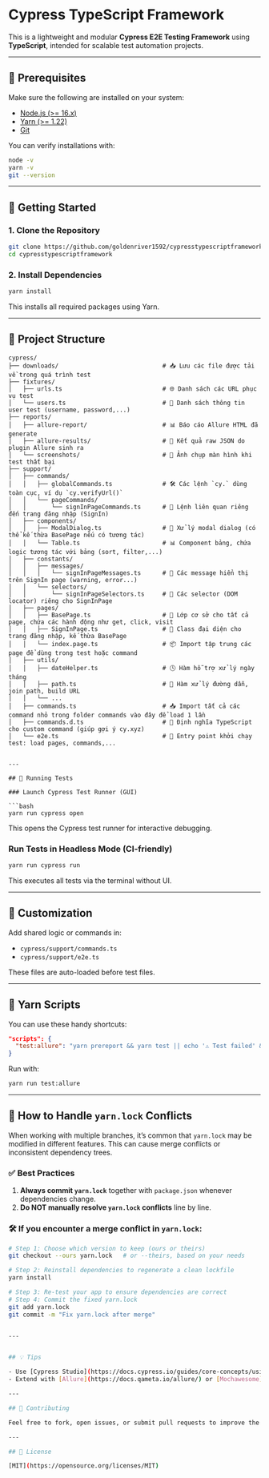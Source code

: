 # Cypress TypeScript Framework

This is a lightweight and modular **Cypress E2E Testing Framework** using **TypeScript**, intended for scalable test automation projects.

---

## 🧰 Prerequisites

Make sure the following are installed on your system:

- [Node.js (>= 16.x)](https://nodejs.org/)
- [Yarn (>= 1.22)](https://classic.yarnpkg.com/)
- [Git](https://git-scm.com/)

You can verify installations with:

```bash
node -v
yarn -v
git --version
```

---

## 🚀 Getting Started

### 1. Clone the Repository

```bash
git clone https://github.com/goldenriver1592/cypresstypescriptframework.git
cd cypresstypescriptframework
```

### 2. Install Dependencies

```bash
yarn install
```

This installs all required packages using Yarn.

---

## 📂 Project Structure

```
cypress/
├── downloads/                             # 📥 Lưu các file được tải về trong quá trình test
├── fixtures/
│   ├── urls.ts                            # 🌐 Danh sách các URL phục vụ test
│   └── users.ts                           # 👤 Danh sách thông tin user test (username, password,...)
├── reports/
│   ├── allure-report/                     # 📊 Báo cáo Allure HTML đã generate
│   ├── allure-results/                    # 🧾 Kết quả raw JSON do plugin Allure sinh ra
│   └── screenshots/                       # 📸 Ảnh chụp màn hình khi test thất bại
├── support/
│   ├── commands/
│   │   ├── globalCommands.ts              # 🛠 Các lệnh `cy.` dùng toàn cục, ví dụ `cy.verifyUrl()`
│   │   └── pageCommands/
│   │       └── signInPageCommands.ts      # 🔧 Lệnh liên quan riêng đến trang đăng nhập (SignIn)
│   ├── components/
│   │   ├── ModalDialog.ts                 # 💬 Xử lý modal dialog (có thể kế thừa BasePage nếu có tương tác)
│   │   └── Table.ts                       # 📊 Component bảng, chứa logic tương tác với bảng (sort, filter,...)
│   ├── constants/
│   │   ├── messages/
│   │   │   └── signInPageMessages.ts      # 💬 Các message hiển thị trên SignIn page (warning, error...)
│   │   └── selectors/
│   │       └── signInPageSelectors.ts     # 🎯 Các selector (DOM locator) riêng cho SignInPage
│   ├── pages/
│   │   ├── BasePage.ts                    # 🧱 Lớp cơ sở cho tất cả page, chứa các hành động như get, click, visit
│   │   ├── SignInPage.ts                  # 📘 Class đại diện cho trang đăng nhập, kế thừa BasePage
│   │   └── index.page.ts                  # 📦 Import tập trung các page để dùng trong test hoặc command
│   ├── utils/
│   │   ├── dateHelper.ts                  # 🕓 Hàm hỗ trợ xử lý ngày tháng
│   │   ├── path.ts                        # 📁 Hàm xử lý đường dẫn, join path, build URL
│   │   └── ...
│   ├── commands.ts                        # 📥 Import tất cả các command nhỏ trong folder commands vào đây để load 1 lần
│   ├── commands.d.ts                      # 📌 Định nghĩa TypeScript cho custom command (giúp gợi ý cy.xyz)
│   └── e2e.ts                             # 🚀 Entry point khởi chạy test: load pages, commands,...


---

## 🧪 Running Tests

### Launch Cypress Test Runner (GUI)

```bash
yarn run cypress open
```

This opens the Cypress test runner for interactive debugging.

### Run Tests in Headless Mode (CI-friendly)

```bash
yarn run cypress run
```

This executes all tests via the terminal without UI.

---

## 🔧 Customization

Add shared logic or commands in:

- `cypress/support/commands.ts`
- `cypress/support/e2e.ts`

These files are auto-loaded before test files.

---

## 📜 Yarn Scripts

You can use these handy shortcuts:

```json
"scripts": {
  "test:allure": "yarn prereport && yarn test || echo '⚠️ Test failed' && yarn allure:generate && yarn allure:open"
}
```

Run with:

```bash
yarn run test:allure
```

---

## 🔄 How to Handle `yarn.lock` Conflicts

When working with multiple branches, it’s common that `yarn.lock` may be modified in different features. This can cause merge conflicts or inconsistent dependency trees.

### ✅ Best Practices

1. **Always commit `yarn.lock`** together with `package.json` whenever dependencies change.
2. **Do NOT manually resolve `yarn.lock` conflicts** line by line.

### 🛠 If you encounter a merge conflict in `yarn.lock`:

```bash
# Step 1: Choose which version to keep (ours or theirs)
git checkout --ours yarn.lock   # or --theirs, based on your needs

# Step 2: Reinstall dependencies to regenerate a clean lockfile
yarn install

# Step 3: Re-test your app to ensure dependencies are correct
# Step 4: Commit the fixed yarn.lock
git add yarn.lock
git commit -m "Fix yarn.lock after merge"


---


## 💡 Tips

- Use [Cypress Studio](https://docs.cypress.io/guides/core-concepts/using-cypress-studio) to generate test steps visually.
- Extend with [Allure](https://docs.qameta.io/allure/) or [Mochawesome](https://github.com/adamgruber/mochawesome) for advanced reporting.

---

## 🤝 Contributing

Feel free to fork, open issues, or submit pull requests to improve the framework.

---

## 📄 License

[MIT](https://opensource.org/licenses/MIT)